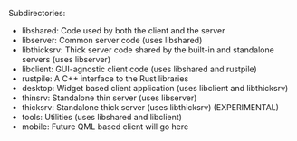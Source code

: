 Subdirectories:

 * libshared: Code used by both the client and the server
 * libserver: Common server code (uses libshared)
 * libthicksrv: Thick server code shared by the built-in and standalone servers (uses libserver)
 * libclient: GUI-agnostic client code (uses libshared and rustpile)
 * rustpile: A C++ interface to the Rust libraries
 * desktop: Widget based client application (uses libclient and libthicksrv)
 * thinsrv: Standalone thin server (uses libserver)
 * thicksrv: Standalone thick server (uses libthicksrv) (EXPERIMENTAL)
 * tools: Utilities (uses libshared and libclient)
 * mobile: Future QML based client will go here

